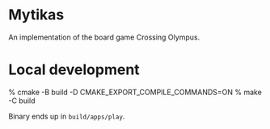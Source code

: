 # Mytikas

An implementation of the board game Crossing Olympus.


# Local development

% cmake -B build -D CMAKE_EXPORT_COMPILE_COMMANDS=ON
% make -C build

Binary ends up in `build/apps/play`.
